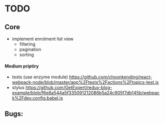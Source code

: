 # TODO

## Core
- implement enrolment list view
    + filtering
    + pagination
    + sorting


#### Medium  priptiry
- tests (use enzyme module) https://github.com/choonkending/react-webpack-node/blob/master/app%2Ftests%2Factions%2Ftopics-test.js
- stylus https://github.com/GetExpert/redux-blog-example/blob/f6e8a544a5f335091212086b5a24c905f7db145b/webpack%2Fdev.config.babel.js


## Bugs:
